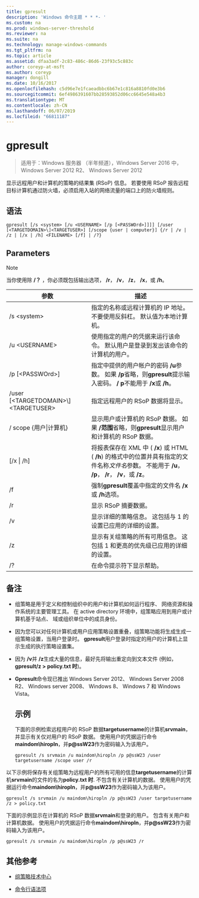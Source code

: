 ```yaml
---
title: gpresult
description: 'Windows 命令主题 * * *- '
ms.custom: na
ms.prod: windows-server-threshold
ms.reviewer: na
ms.suite: na
ms.technology: manage-windows-commands
ms.tgt_pltfrm: na
ms.topic: article
ms.assetid: dfaa3adf-2c83-486c-86d6-23f93c5c883c
author: coreyp-at-msft
ms.author: coreyp
manager: dongill
ms.date: 10/16/2017
ms.openlocfilehash: c5d96e7e1fcaeadbbc6b67e1c816a8810fd0e3b6
ms.sourcegitcommit: 6ef4986391607bb28593852d06cc6645e548a4b3
ms.translationtype: MT
ms.contentlocale: zh-CN
ms.lasthandoff: 06/07/2019
ms.locfileid: "66811187"
---
```

# <a name="gpresult"></a>gpresult

>适用于：Windows 服务器 （半年频道），Windows Server 2016 中，Windows Server 2012 R2、 Windows Server 2012

显示远程用户和计算机的策略的结果集 (RSoP) 信息。
若要使用 RSoP 报告远程目标计算机通过防火墙，必须启用入站的网络流量的端口上的防火墙规则。

## <a name="syntax"></a>语法

```
gpresult [/s <system> [/u <USERNAME> [/p [<PASSWOrd>]]]] [/user [<TARGETDOMAIN>\]<TARGETUSER>] [/scope {user | computer}] {/r | /v | /z | [/x | /h] <FILENAME> [/f] | /?}
```

## <a name="parameters"></a>Parameters

> [!NOTE]
> 当你使用除 **/？** ，你必须既包括输出选项， **/r**， **/v**， **/z**， **/x**，或 **/h**。

|                参数                 |                                                                                                     描述                                                                                                      |
|------------------------------------------|----------------------------------------------------------------------------------------------------------------------------------------------------------------------------------------------------------------------|
|              /s \<system\>               |                                                  指定的名称或远程计算机的 IP 地址。 不要使用反斜杠。 默认值为本地计算机。                                                   |
|             /u \<USERNAME\>              |                                使用指定的用户的凭据来运行该命令。 默认用户是登录到发出该命令的计算机的用户。                                 |
|            /p [\<PASSWOrd\>]             |            指定中提供的用户帐户的密码 **/u**参数。 如果 **/p**省略，则**gpresult**提示输入密码。 **/ p**不能用于 **/x**或 **/h**。            |
| /user [\<TARGETDOMAIN\>\\]\<TARGETUSER\> |                                                                            指定远程用户的 RSoP 数据将显示。                                                                             |
|      / scope {用户&#124;计算机}       |                                显示用户或计算机的 RSoP 数据。 如果 **/范围**省略，则**gpresult**显示用户和计算机的 RSoP 数据。                                 |
|        [/x &#124; /h] <FILENAME>         | 将报表保存在 XML 中 ( **/x**) 或 HTML ( **/h**) 的格式中的位置并具有指定的文件名称*文件名*参数。 不能用于 **/u**， **/p**， **/r**， **/v**，或 **/z**。 |
|                    /f                    |                                                           强制**gpresult**覆盖中指定的文件名 **/x**或 **/h**选项。                                                           |
|                    /r                    |                                                                                             显示 RSoP 摘要数据。                                                                                              |
|                    /v                    |                                                    显示详细的策略信息。 这包括与 1 的设置已应用的详细的设置。                                                    |
|                    /z                    |                                     显示有关组策略的所有可用信息。 这包括 1 和更高的优先级已应用的详细的设置。                                      |
|                    /?                    |                                                                                         在命令提示符下显示帮助。                                                                                         |

## <a name="remarks"></a>备注
- 组策略是用于定义和控制组织中的用户和计算机如何运行程序、 网络资源和操作系统的主要管理工具。 在 active directory 环境中，组策略应用到用户或计算机基于站点、 域或组织单位中的成员身份。
- 因为您可以对任何计算机或用户应用策略设置重叠，组策略功能将生成生成一组策略设置，当用户登录时。 **gpresult**用户登录时指定的用户的计算机上显示生成的执行策略设置集。
- 因为 **/v**并 **/z**生成大量的信息，最好先将输出重定向到文本文件 (例如， **gpresult/z > policy.txt 时**)。
- **Gpresult**命令现已推出 Windows Server 2012、 Windows Server 2008 R2、 Windows server 2008、 Windows 8、 Windows 7 和 Windows Vista。
  ## <a name="examples"></a>示例
  下面的示例检索远程用户的 RSoP 数据**targetusername**的计算机**srvmain**，并显示有关仅对用户的 RSoP 数据。 使用用户的凭据运行命令**maindom\hiropln**，并<strong>p@ssW23</strong>作为密码输入为该用户。

  ```
  gpresult /s srvmain /u maindom\hiropln /p p@ssW23 /user targetusername /scope user /r
  ```
  
以下示例将保存有关组策略为远程用户的所有可用的信息**targetusername**的计算机**srvmain**的文件的名为**policy.txt 时**. 不包含有关计算机的数据。 使用用户的凭据运行命令**maindom\hiropln**，并<strong>p@ssW23</strong>作为密码输入为该用户。

  ```
  gpresult /s srvmain /u maindom\hiropln /p p@ssW23 /user targetusername /z > policy.txt
  ```
  
下面的示例显示在计算机的 RSoP 数据**srvmain**和登录的用户。 包含有关用户和计算机数据。 使用用户的凭据运行命令**maindom\hiropln**，并<strong>p@ssW23</strong>作为密码输入为该用户。

  ```
  gpresult /s srvmain /u maindom\hiropln /p p@ssW23 /r
  ```
  
## <a name="additional-references"></a>其他参考
- [组策略技术中心](https://go.microsoft.com/fwlink/?LinkID=145531)

- [命令行语法项](command-line-syntax-key.md)
